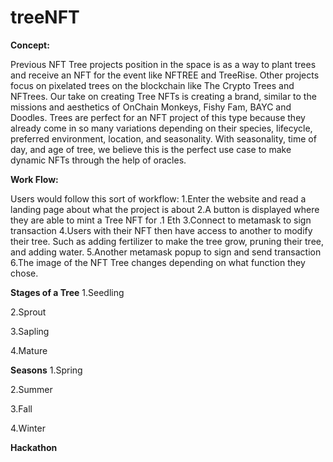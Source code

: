 # treeNFT

**Concept:**

Previous NFT Tree projects position in the space is as a way to plant trees and receive an NFT for the event like NFTREE and TreeRise. Other projects focus on pixelated trees on the blockchain like The Crypto Trees and NFTrees. Our take on creating Tree NFTs is creating a brand, similar to the missions and aesthetics of OnChain Monkeys, Fishy Fam, BAYC and Doodles. Trees are perfect for an NFT project of this type because they already come in so many variations depending on their species, lifecycle, preferred environment, location, and seasonality. With seasonality, time of day, and age of tree, we believe this is the perfect use case to make dynamic NFTs through the help of oracles.



**Work Flow:**

Users would follow this sort of workflow:
1.Enter the website and read a landing page about what the project is about
2.A button is displayed where they are able to mint a Tree NFT for .1 Eth
3.Connect to metamask to sign transaction
4.Users with their NFT then have access to another to modify their tree. Such as adding fertilizer to make the tree grow, pruning their tree, and adding water. 
5.Another metamask popup to sign and send transaction
6.The image of the NFT Tree changes depending on what function they chose.

**Stages of a Tree**
1.Seedling

2.Sprout

3.Sapling

4.Mature

**Seasons**
1.Spring

2.Summer

3.Fall

4.Winter

**Hackathon**





